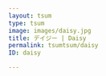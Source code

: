 ```yaml
---
layout: tsum
type: tsum
image: images/daisy.jpg
title: デイジー | Daisy
permalink: tsumtsum/daisy
ID: daisy

---
```

